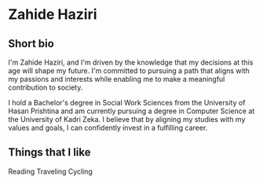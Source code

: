 # Zahide Haziri
## Short bio

I'm Zahide Haziri, and I'm driven by the knowledge that my decisions at this age will shape my future. I'm committed to pursuing a path that aligns with my passions and interests while enabling me to make a meaningful contribution to society.

I hold a Bachelor's degree in Social Work Sciences from the University of Hasan Prishtina and am currently pursuing a degree in Computer Science at the University of Kadri Zeka. I believe that by aligning my studies with my values and goals, I can confidently invest in a fulfilling career.

## Things that I like

Reading 
Traveling
Cycling